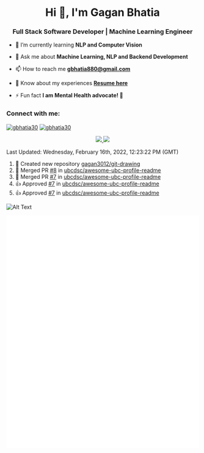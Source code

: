 <h1 align="center">Hi 👋, I'm Gagan Bhatia</h1>
<h3 align="center">Full Stack Software Developer | Machine Learning Engineer</h3>

- 🌱 I’m currently learning **NLP and Computer Vision**

- 💬 Ask me about **Machine Learning, NLP and Backend Development**

- 📫 How to reach me **gbhatia880@gmail.com**

- 📄 Know about my experiences [**Resume here**](https://drive.google.com/file/d/1VebQQLX8_SjgyhgccZByyDmtsXevF4Zf/view?usp=sharing)

- ⚡ Fun fact **I am Mental Health advocate! 🧠**

<h3 align="left">Connect with me:</h3>
<p align="left">
<a href="https://twitter.com/gbhatia30" target="blank"><img align="center" src="https://cdn.jsdelivr.net/npm/simple-icons@3.0.1/icons/twitter.svg" alt="gbhatia30" height="30" width="40" /></a>
<a href="https://linkedin.com/in/gbhatia30" target="blank"><img align="center" src="https://cdn.jsdelivr.net/npm/simple-icons@3.0.1/icons/linkedin.svg" alt="gbhatia30" height="30" width="40" /></a>
</p>

<p align="center">
<a href="https://github-readme-stats.vercel.app/api?username=gagan3012&count_private=true&show_icons=true&include_all_commits=false&hide_border=true&hide_title=true">
  <img width="48%"  src="https://github-readme-stats.vercel.app/api?username=gagan3012&count_private=true&show_icons=true&include_all_commits=false&hide_border=true&hide_title=true" />
</a>
<a href="https://github-readme-streak-stats.herokuapp.com/?user=gagan3012&hide_border=true">
  <img width="48%"  src="https://github-readme-streak-stats.herokuapp.com/?user=gagan3012&hide_border=true" />
</a>
</p>

<!--RECENT_ACTIVITY:last_update-->
Last Updated: Wednesday, February 16th, 2022, 12:23:22 PM (GMT)
<!--RECENT_ACTIVITY:last_update_end-->
<!--RECENT_ACTIVITY:start-->

1. 📔 Created new repository [gagan3012/git-drawing](https://github.com/gagan3012/git-drawing)
2. 🎉 Merged PR [#8](https://github.com/ubcdsc/awesome-ubc-profile-readme/pull/8) in [ubcdsc/awesome-ubc-profile-readme](https://github.com/ubcdsc/awesome-ubc-profile-readme)
3. 🎉 Merged PR [#7](https://github.com/ubcdsc/awesome-ubc-profile-readme/pull/7) in [ubcdsc/awesome-ubc-profile-readme](https://github.com/ubcdsc/awesome-ubc-profile-readme)
4. 👍 Approved [#7](https://github.com/ubcdsc/awesome-ubc-profile-readme/pull/7#pullrequestreview-880935515) in [ubcdsc/awesome-ubc-profile-readme](https://github.com/ubcdsc/awesome-ubc-profile-readme)
5. 👍 Approved [#7](https://github.com/ubcdsc/awesome-ubc-profile-readme/pull/7#pullrequestreview-880935458) in [ubcdsc/awesome-ubc-profile-readme](https://github.com/ubcdsc/awesome-ubc-profile-readme)
<!--RECENT_ACTIVITY:end-->

![Alt Text](https://github.com/gagan3012/gagan3012/blob/output/github-contribution-grid-snake.gif)

![Metrics](https://github.com/gagan3012/gagan3012/blob/main/github-metrics.svg)
